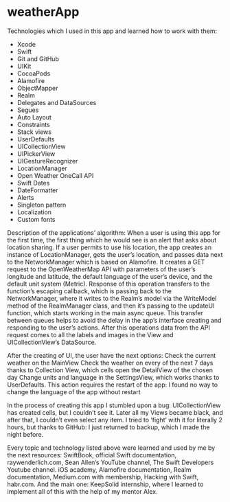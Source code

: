 # weatherApp

Technologies which I used in this app and learned how to work with them:
- Xcode
- Swift
- Git and GitHub
- UIKit
- CocoaPods
- Alamofire
- ObjectMapper
- Realm
- Delegates and DataSources
- Segues
- Auto Layout 
- Constraints
- Stack views
- UserDefaults
- UICollectionView
- UIPickerView
- UIGestureRecognizer
- LocationManager
- Open Weather OneCall API
- Swift Dates
- DateFormatter
- Alerts
- Singleton pattern
- Localization
- Custom fonts

Description of the applications’ algorithm:
When a user is using this app for the first time, the first thing which he would see is an alert that asks about location sharing. If a user permits to use his location, the app creates an instance of LocationManager, gets the user’s location, and passes data next to the NetworkManager which is based on Alamofire. It creates a GET request to the OpenWeatherMap API with parameters of the user’s longitude and latitude, the default language of the user’s device, and the default unit system (Metric). Response of this operation transfers to the function’s escaping callback, which is passing back to the NetworkManager, where it writes to the Realm’s model via the WriteModel method of the RealmManager class, and then it’s passing to the updateUI function, which starts working in the main async queue. This transfer between queues helps to avoid the delay in the app’s interface creating and responding to the user’s actions. After this operations data from the API request comes to all the labels and images in the View and UICollectionView’s DataSource. 

After the creating of UI, the user have the next options:
Check the current weather on the MainView
Check the weather on every of the next 7 days thanks to Collection View, which cells open the DetailView of the chosen day
Change units and language in the SettingsView, which works thanks to UserDefaults. This action requires the restart of the app: I found no way to change the language of the app without restart

In the process of creating this app I stumbled upon a bug: UICollectionView has created cells, but I couldn’t see it. Later all my Views became black, and after that, I couldn’t even select any item. I tried to ‘fight’ with it for literally 2 hours, but thanks to GitHub: I just returned to backup, which I made the night before.

Every topic and technology listed above were learned and used by me by the next resources: SwiftBook, official Swift documentation, raywenderlich.com, Sean Allen’s YouTube channel, The Swift Developers Youtube channel. iOS academy, Alamofire documentation, Realm documentation, Medium.com with membership, Hacking with Swift, habr.com.
And the main one: KeepSolid internship, where I learned to implement all of this with the help of my mentor Alex.
